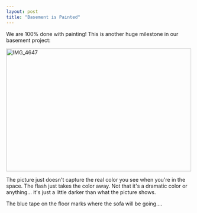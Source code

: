 ```yaml
---
layout: post
title: "Basement is Painted"
---
```


<p>We are 100% done with painting!  This is another huge milestone in our basement project:</p>
<p><a title="IMG_4647 by kindohm, on Flickr" href="http://www.flickr.com/photos/kindohm/2224912346/"><img height="333" alt="IMG_4647" src="http://farm3.static.flickr.com/2108/2224912346_3a796ae240.jpg" width="500" border="0" /></a></p>
<p>The picture just doesn't capture the real color you see when you're in the space.  The flash just takes the color away.  Not that it's a dramatic color or anything...  it's just a little darker than what the picture shows.  </p>
<p>The blue tape on the floor marks where the sofa will be going....</p>
 
